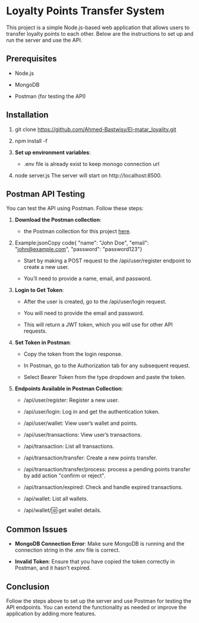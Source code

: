 Loyalty Points Transfer System
==============================

This project is a simple Node.js-based web application that allows users to transfer loyalty points to each other. Below are the instructions to set up and run the server and use the API.

Prerequisites
-------------

*   Node.js 
    
*   MongoDB
    
*   Postman (for testing the API)
    

Installation
------------

1.  git clone https://github.com/Ahmed-Bastwisy/El-matar_loyality.git
    
2.  npm install -f
    
3.  **Set up environment variables**:
    
    *   .env file is already exist to keep monogo connection url
        
4.  node server.js The server will start on http://localhost:8500.
    

Postman API Testing
-------------------

You can test the API using Postman. Follow these steps:

1.  **Download the Postman collection**:
    
    *   the Postman collection for this project [here](./elmatar-loyality.postman_collection.json).
        
2.  Example:jsonCopy code{ "name": "John Doe", "email": "john@example.com", "password": "password123"}
    
    *   Start by making a POST request to the /api/user/register endpoint to create a new user.
        
    *   You’ll need to provide a name, email, and password.
        
3.  **Login to Get Token**:
    
    *   After the user is created, go to the /api/user/login request.
        
    *   You will need to provide the email and password.
        
    *   This will return a JWT token, which you will use for other API requests.
        
4.  **Set Token in Postman**:
    
    *   Copy the token from the login response.
        
    *   In Postman, go to the Authorization tab for any subsequent request.
        
    *   Select Bearer Token from the type dropdown and paste the token.
        
5.  **Endpoints Available in Postman Collection**:
    
    *   /api/user/register: Register a new user.
        
    *   /api/user/login: Log in and get the authentication token.
        
    *   /api/user/wallet: View user’s wallet and points.

    *   /api/user/transactions: View user’s transactions.

    *   /api/transaction: List all transactions.
        
    *   /api/transaction/transfer: Create a new points transfer.
        
    *   /api/transaction/transfer/process: process a pending points transfer by add action "confirm or reject".
        
    *   /api/transaction/expired: Check and handle expired transactions.

    *   /api/wallet: List all wallets.

    *   /api/wallet/:id: get wallet details.
        

Common Issues
-------------

*   **MongoDB Connection Error**: Make sure MongoDB is running and the connection string in the .env file is correct.
    
*   **Invalid Token**: Ensure that you have copied the token correctly in Postman, and it hasn't expired.
    

Conclusion
----------

Follow the steps above to set up the server and use Postman for testing the API endpoints. You can extend the functionality as needed or improve the application by adding more features.